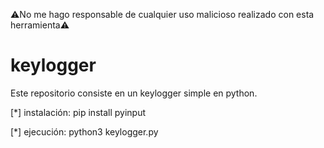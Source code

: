 ⚠No me hago responsable de cualquier uso malicioso realizado con esta herramienta⚠


# keylogger
Este repositorio consiste en un keylogger simple en python.

[*] instalación:
  pip install pyinput


[*] ejecución:
  python3 keylogger.py

